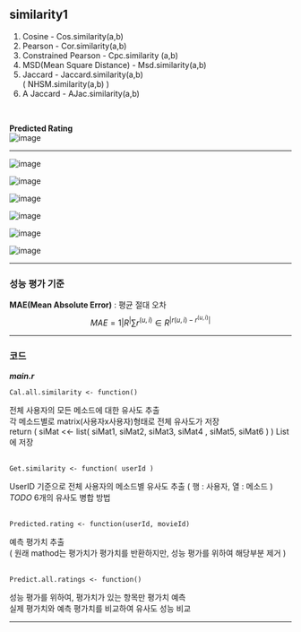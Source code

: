## similarity1

1. Cosine - Cos.similarity(a,b) </br>
2. Pearson - Cor.similarity(a,b) </br>
3. Constrained Pearson - Cpc.similarity (a,b) </br>
4. MSD(Mean Square Distance) - Msd.similarity(a,b) </br>
5. Jaccard - Jaccard.similarity(a,b) </br>
( NHSM.similarity(a,b) ) </br>
6. A Jaccard - AJac.similarity(a,b) </br>

</br>

**Predicted Rating** </br>
![image](https://user-images.githubusercontent.com/31869418/73638062-04151b00-46ad-11ea-8e28-a6decd66d51c.png) </br>

<hr>

![image](https://user-images.githubusercontent.com/31869418/73638064-05dede80-46ad-11ea-9e83-29f60897e78b.png) </br>

![image](https://user-images.githubusercontent.com/31869418/73638066-07a8a200-46ad-11ea-83b1-cab55c24ed8d.png) </br>

![image](https://user-images.githubusercontent.com/31869418/73638069-09726580-46ad-11ea-8ff6-4e40a1c18886.png) </br>

![image](https://user-images.githubusercontent.com/31869418/73638073-0aa39280-46ad-11ea-9ee0-a19262176ed7.png) </br>

![image](https://user-images.githubusercontent.com/31869418/73638080-0d05ec80-46ad-11ea-9c37-e41aa662afde.png) </br>

![image](https://user-images.githubusercontent.com/31869418/73638086-0ecfb000-46ad-11ea-8c38-bad20b9ff261.png) </br>


<hr>

### 성능 평가 기준 </br>
**MAE(Mean Absolute Error)** : 평균 절대 오차 <br>
$$
MAE=1|R^|∑r^(u,i)∈R^|r(u,i)−r^(u,i)|
$$

<hr>

### 코드 </br>
***main.r***

    Cal.all.similarity <- function() 
전체 사용자의 모든 메소드에 대한 유사도 추출 <br>
각 메소드별로 matrix(사용자x사용자)형태로 전체 유사도가 저장 <br>
return ( siMat <<- list( siMat1, siMat2, siMat3, siMat4 , siMat5, siMat6 ) ) List 에 저장 <br><br>
      
    Get.similarity <- function( userId )
UserID 기준으로 전체 사용자의 메소드별 유사도 추출 ( 행 : 사용자, 열 : 메소드 ) <br>
*TODO*  6개의 유사도 병합 방법 <br><br>

    Predicted.rating <- function(userId, movieId)
예측 평가치 추출 <br>
( 원래 mathod는 평가치가 평가치를 반환하지만, 성능 평가를 위하여 해당부분 제거  ) <br><br>

    Predict.all.ratings <- function()
성능 평가를 위하여, 평가치가 있는 항목만 평가치 예측<br>
실제 평가치와 예측 평가치를 비교하여 유사도 성능 비교<br>

<hr>





